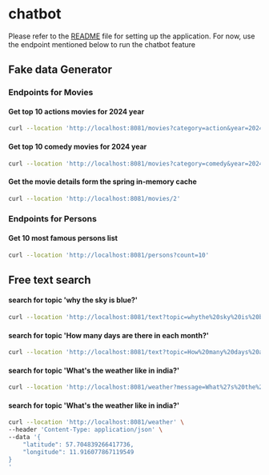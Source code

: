 # chatbot

Please refer to the [README](../README.md) file for setting up the application.
For now, use the endpoint mentioned below to run the chatbot feature

## Fake data Generator

### Endpoints for Movies

#### Get top 10 actions movies for 2024 year

```bash
curl --location 'http://localhost:8081/movies?category=action&year=2024&count=10'
```

#### Get top 10 comedy movies for 2024 year

```bash
curl --location 'http://localhost:8081/movies?category=comedy&year=2024&count=10'
```

#### Get the movie details form the spring in-memory cache

```bash
curl --location 'http://localhost:8081/movies/2'
```

### Endpoints for Persons

#### Get 10 most famous persons list

```bash
curl --location 'http://localhost:8081/persons?count=10'
```

## Free text search

#### search for topic 'why the sky is blue?'

```bash
curl --location 'http://localhost:8081/text?topic=whythe%20sky%20is%20blue%3F'
```

#### search for topic 'How many days are there in each month?'

```bash
curl --location 'http://localhost:8081/text?topic=How%20many%20days%20are%20there%20in%20each%20month%3F'
```

#### search for topic 'What's the weather like in india?'

```bash
curl --location 'http://localhost:8081/weather?message=What%27s%20the%20weather%20like%20in%20India%3F'
```

#### search for topic 'What's the weather like in india?'

```bash
curl --location 'http://localhost:8081/weather' \
--header 'Content-Type: application/json' \
--data '{
    "latitude": 57.704839266417736,
    "longitude": 11.916077867119549
}
'
```